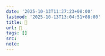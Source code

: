 ```yaml
---
date: '2025-10-13T11:27:23+08:00'
lastmod: '2025-10-13T13:04:51+08:00'
title: 󰗕
url: 󰗕
tags: []
src:
note:
---
```

